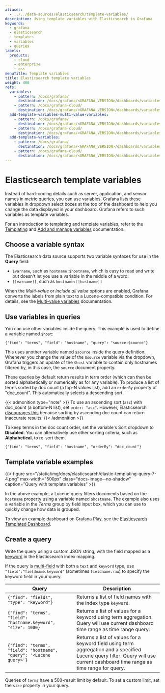 ```yaml
---
aliases:
  - ../../data-sources/elasticsearch/template-variables/
description: Using template variables with Elasticsearch in Grafana
keywords:
  - grafana
  - elasticsearch
  - templates
  - variables
  - queries
labels:
  products:
    - cloud
    - enterprise
    - oss
menuTitle: Template variables
title: Elasticsearch template variables
weight: 400
refs:
  variables:
    - pattern: /docs/grafana/
      destination: /docs/grafana/<GRAFANA_VERSION>/dashboards/variables/
    - pattern: /docs/grafana-cloud/
      destination: /docs/grafana/<GRAFANA_VERSION>/dashboards/variables/
  add-template-variables-multi-value-variables:
    - pattern: /docs/grafana/
      destination: /docs/grafana/<GRAFANA_VERSION>/dashboards/variables/add-template-variables/#multi-value-variables
    - pattern: /docs/grafana-cloud/
      destination: /docs/grafana/<GRAFANA_VERSION>/dashboards/variables/add-template-variables/#multi-value-variables
  add-template-variables:
    - pattern: /docs/grafana/
      destination: /docs/grafana/<GRAFANA_VERSION>/dashboards/variables/add-template-variables/
    - pattern: /docs/grafana-cloud/
      destination: /docs/grafana/<GRAFANA_VERSION>/dashboards/variables/add-template-variables/
---
```


# Elasticsearch template variables

Instead of hard-coding details such as server, application, and sensor names in metric queries, you can use variables.
Grafana lists these variables in dropdown select boxes at the top of the dashboard to help you change the data displayed in your dashboard.
Grafana refers to such variables as template variables.

For an introduction to templating and template variables, refer to the [Templating](ref:variables) and [Add and manage variables](ref:add-template-variables) documentation.

## Choose a variable syntax

The Elasticsearch data source supports two variable syntaxes for use in the **Query** field:

- `$varname`, such as `hostname:$hostname`, which is easy to read and write but doesn't let you use a variable in the middle of a word.
- `[[varname]]`, such as `hostname:[[hostname]]`

When the _Multi-value_ or _Include all value_ options are enabled, Grafana converts the labels from plain text to a Lucene-compatible condition.
For details, see the [Multi-value variables](ref:add-template-variables-multi-value-variables) documentation.

## Use variables in queries

You can use other variables inside the query.
This example is used to define a variable named `$host`:

```
{"find": "terms", "field": "hostname", "query": "source:$source"}
```

This uses another variable named `$source` inside the query definition.
Whenever you change the value of the `$source` variable via the dropdown, Grafana triggers an update of the `$host` variable to contain only hostnames filtered by, in this case, the `source` document property.

These queries by default return results in term order (which can then be sorted alphabetically or numerically as for any variable).
To produce a list of terms sorted by doc count (a top-N values list), add an `orderBy` property of "doc_count".
This automatically selects a descending sort.

{{< admonition type="note" >}}
To use an ascending sort (`asc`) with doc_count (a bottom-N list), set `order: "asc"`. However, Elasticsearch [discourages this](https://www.elastic.co/guide/en/elasticsearch/reference/current/search-aggregations-bucket-terms-aggregation.html#search-aggregations-bucket-terms-aggregation-order) because sorting by ascending doc count can return inaccurate results.
{{< /admonition >}}

To keep terms in the doc count order, set the variable's Sort dropdown to **Disabled**.
You can alternatively use other sorting criteria, such as **Alphabetical**, to re-sort them.

```
{"find": "terms", "field": "hostname", "orderBy": "doc_count"}
```

## Template variable examples

{{< figure src="/static/img/docs/elasticsearch/elastic-templating-query-7-4.png" max-width="500px" class="docs-image--no-shadow" caption="Query with template variables" >}}

In the above example, a Lucene query filters documents based on the `hostname` property using a variable named `$hostname`.
The example also uses a variable in the _Terms_ group by field input box, which you can use to quickly change how data is grouped.

To view an example dashboard on Grafana Play, see the [Elasticsearch Templated Dashboard](https://play.grafana.org/d/z8OZC66nk/elasticsearch-8-2-0-sample-flight-data?orgId=1).

## Create a query

Write the query using a custom JSON string, with the field mapped as a [keyword](https://www.elastic.co/guide/en/elasticsearch/reference/current/keyword.html#keyword) in the Elasticsearch index mapping.

If the query is [multi-field](https://www.elastic.co/guide/en/elasticsearch/reference/current/multi-fields.html) with both a `text` and `keyword` type, use `"field":"fieldname.keyword"` (sometimes `fieldname.raw`) to specify the keyword field in your query.

| Query                                                               | Description                                                                                                                                                                   |
| ------------------------------------------------------------------- | ----------------------------------------------------------------------------------------------------------------------------------------------------------------------------- |
| `{"find": "fields", "type": "keyword"}`                             | Returns a list of field names with the index type `keyword`.                                                                                                                  |
| `{"find": "terms", "field": "hostname.keyword", "size": 1000}`      | Returns a list of values for a keyword using term aggregation. Query will use current dashboard time range as time range query.                                               |
| `{"find": "terms", "field": "hostname", "query": '<Lucene query>'}` | Returns a list of values for a keyword field using term aggregation and a specified Lucene query filter. Query will use current dashboard time range as time range for query. |

Queries of `terms` have a 500-result limit by default.
To set a custom limit, set the `size` property in your query.
